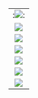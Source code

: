||
|:-:|
|:<img src="tu_wen/1216/1-活摘-f-中國共產黨定將亡於「活摘」暴行.jpg">:|
|<img src="tu_wen/1216/2-九字真言-f-丈母娘得福報.jpg">|
|<img src="tu_wen/1216/2-大法洪傳-f-珍貴回憶.jpg">|
|<img src="tu_wen/1216/3-迫害-f-十六歲女孩的痛苦回憶.jpg">|
|<img src="tu_wen/1216/5-三退-f-每日三退聲明精選（2017-12-11）.jpg">|
|<img src="tu_wen/1216/8-反迫害-f-國際人權日印尼雅加達法輪功學員譴責中共迫害.jpg">|
|<img src="tu_wen/1216/9-預言-f-佛界聖花首先在韓國出現.jpg">|
